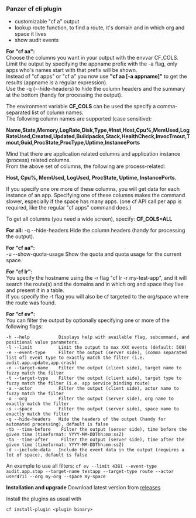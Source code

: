 ### Panzer cf cli plugin

* customizable "cf a" output
* lookup route function, to find a route, it's domain and in which org and space it lives
* show audit events

**For "cf aa":**  
Choose the columns you want in your output with the envvar CF_COLS.  
Limit the output by specifying the appname prefix with the -a flag, only apps who's names start with that prefix will be shown.  
Instead of "cf apps" or "cf a" you now use **"cf aa [-a appname]"** to get the results (appname is a regular expression).  
Use the -q (--hide-headers) to hide the column headers and the summary at the bottom (handy for processing the output).

The environment variable **CF_COLS** can be used the specify a comma-separated list of column names.  
The following column names are supported (case sensitive): 

**Name,State,Memory,LogRate,Disk,Type,#Inst,Host,Cpu%,MemUsed,LogRateUsed,Created,Updated,Buildpacks,Stack,HealthCheck,InvocTmout,Tmout,Guid,ProcState,ProcType,Uptime,InstancePorts**   

Mind that there are application related columns and application instance (process) related columns.  
From the above set of columns, the following are process-related: 

**Host, Cpu%, MemUsed, LogUsed, ProcState, Uptime, InstancePorts**.  


If you specify one ore more of these columns, you will get data for each instance of an app. Specifying one of these columns makes the command slower, especially if the space has many apps. (one cf API call per app is required, like the regular "cf apps" command does.)

To get all columns (you need a wide screen), specify: **CF_COLS=ALL**

**For all:**
-q --hide-headers  Hide the column headers (handy for processing the output).

**For "cf aa":**  
-u --show-quota-usage Show the quota and quota usage for the current space.

**For "cf lr":**  
You specify the hostname using the -r flag "cf lr -r my-test-app", and it will search the route(s) and the domains and in which org and space they live and present it in a table.  
If you specify the -t flag you will also be cf targeted to the org/space where the route was found.

**For "cf ev":**  
You can filter the output by optionally specifying one or more of the following flags:

    -h --help           Displays help with available flag, subcommand, and positional value parameters.
    -l --limit          Limit the output to max XXX events (default: 500)
    -e --event-type     Filter the output (server side), (comma separated list of) event type to exactly match the filter (i.e. audit.app.update,app.crash)
    -n --target-name    Filter the output (client side), target name to fuzzy match the filter
    -t --target-type    Filter the output (client side), target type to fuzzy match the filter (i.e. app service_binding route)
    -a --actor          Filter the output (client side), actor name to fuzzy match the filter
    -o --org            Filter the output (server side), org name to exactly match the filter
    -s --space          Filter the output (server side), space name to exactly match the filter
    -q --hide-headers   Hide the headers of the output (handy for automated processing), default is false
    -tb --time-before    Filter the output (server side), time before the given time (timeformat: YYYY-MM-DDThh:mm:ssZ)
    -ta --time-after     Filter the output (server side), time after the given time (timeformat: YYYY-MM-DDThh:mm:ssZ)
    -d --include-data   Include the event data in the output (requires a lot of space), default is false

An example to use all filters:  `cf ev --limit 4381 --event-type audit.app.stop --target-name testapp --target-type route --actor user4711 --org my-org --space my-space`

**Installation and upgrade**
Download latest version from [releases](https://github.com/metskem/panzer-plugin/releases/latest)

Install the plugins as usual with 
```
cf install-plugin <plugin binary>
```
